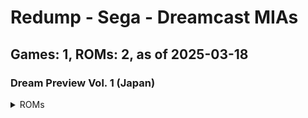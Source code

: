 # Redump - Sega - Dreamcast MIAs
## Games: 1, ROMs: 2, as of 2025-03-18

### Dream Preview Vol. 1 (Japan)
<details>
<summary>ROMs</summary>

- Dream Preview Vol. 1 (Japan) (Track 1).bin, CRC: ddf41288
- Dream Preview Vol. 1 (Japan) (Track 3).bin, CRC: 3a1c01de
</details>

